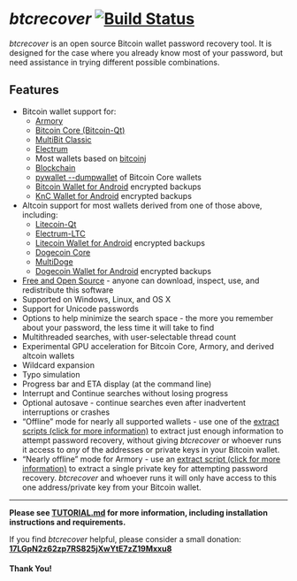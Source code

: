 # *btcrecover* [![Build Status](https://travis-ci.org/gurnec/btcrecover.svg?branch=master)](https://travis-ci.org/gurnec/btcrecover) #

*btcrecover* is an open source Bitcoin wallet password recovery tool. It is designed for the case where you already know most of your password, but need assistance in trying different possible combinations.

## Features ##

 * Bitcoin wallet support for:
     * [Armory](https://bitcoinarmory.com/)
     * [Bitcoin Core (Bitcoin-Qt)](https://bitcoinarmory.com/download/)
     * [MultiBit Classic](https://multibit.org/)
     * [Electrum](https://electrum.org/)
     * Most wallets based on [bitcoinj](https://bitcoinj.github.io/)
     * [Blockchain](https://blockchain.info/wallet)
     * [pywallet --dumpwallet](https://github.com/jackjack-jj/pywallet) of Bitcoin Core wallets
     * [Bitcoin Wallet for Android](https://play.google.com/store/apps/details?id=de.schildbach.wallet) encrypted backups
     * [KnC Wallet for Android](https://kncwallet.com/) encrypted backups
 * Altcoin support for most wallets derived from one of those above, including:
     * [Litecoin-Qt](https://litecoin.org/)
     * [Electrum-LTC](https://electrum-ltc.org/)
     * [Litecoin Wallet for Android](https://litecoin.org/) encrypted backups
     * [Dogecoin Core](http://dogecoin.com/)
     * [MultiDoge](http://multidoge.org/)
     * [Dogecoin Wallet for Android](http://dogecoin.com/) encrypted backups
 * [Free and Open Source](http://en.wikipedia.org/wiki/Free_and_open-source_software) - anyone can download, inspect, use, and redistribute this software
 * Supported on Windows, Linux, and OS X
 * Support for Unicode passwords
 * Options to help minimize the search space - the more you remember about your password, the less time it will take to find
 * Multithreaded searches, with user-selectable thread count
 * Experimental GPU acceleration for Bitcoin Core, Armory, and derived altcoin wallets
 * Wildcard expansion
 * Typo simulation
 * Progress bar and ETA display (at the command line)
 * Interrupt and Continue searches without losing progress
 * Optional autosave - continue searches even after inadvertent interruptions or crashes
 * “Offline” mode for nearly all supported wallets - use one of the [extract scripts (click for more information)](extract-scripts/README.md) to extract just enough information to attempt password recovery, without giving *btcrecover* or whoever runs it access to *any* of the addresses or private keys in your Bitcoin wallet.
 * “Nearly offline” mode for Armory - use an [extract script (click for more information)](extract-scripts/README.md) to extract a single private key for attempting password recovery. *btcrecover* and whoever runs it will only have access to this one address/private key from your Bitcoin wallet.

----------

**Please see [TUTORIAL.md](TUTORIAL.md) for more information, including installation instructions and requirements.**

If you find *btcrecover* helpful, please consider a small donation:
**[17LGpN2z62zp7RS825jXwYtE7zZ19Mxxu8](bitcoin:17LGpN2z62zp7RS825jXwYtE7zZ19Mxxu8?label=btcrecover)**

#### Thank You! ####
